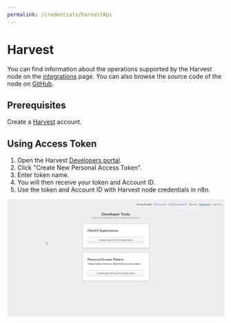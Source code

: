 ```yaml
---
permalink: /credentials/harvestApi
---
```


# Harvest

You can find information about the operations supported by the Harvest node on the [integrations](https://n8n.io/integrations/n8n-nodes-base.harvest) page. You can also browse the source code of the node on [GitHub](https://github.com/n8n-io/n8n/tree/master/packages/nodes-base/nodes/Harvest).

## Prerequisites

Create a [Harvest](https://www.getharvest.com/) account.

## Using Access Token
1. Open the Harvest [Developers portal](https://id.getharvest.com/developers).
2. Click "Create New Personal Access Token".
3. Enter token name.
4. You will then receive your token and Account ID.
5. Use the token and Account ID with Harvest node credentials in n8n.

![Getting Harvest credentials](./using-access-token.gif)
